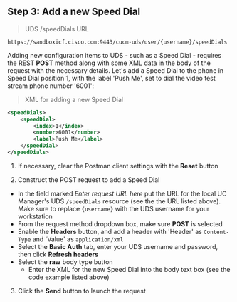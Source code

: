 ## Step 3: Add a new Speed Dial

> UDS /speedDials URL

```shell
https://sandboxicf.cisco.com:9443/cucm-uds/user/{username}/speedDials
```

Adding new configuration items to UDS - such as a Speed Dial - requires the REST **POST** method along with  some XML data in the body of the request with the necessary details.  Let's add a Speed Dial to the phone in Speed Dial position 1, with the label 'Push Me', set to dial the video test stream phone number '6001':

> XML for adding a new Speed Dial

```xml
<speedDials>
    <speedDial>
        <index>1</index>
        <number>6001</number>
        <label>Push Me</label>
    </speedDial>
</speedDials>
```

1. If necessary, clear the Postman client settings with the **Reset** button

2. Construct the POST request to add a Speed Dial
  * In the field marked *Enter request URL here* put the URL for the local UC Manager's UDS `/speedDials` resource (see the the URL listed above).  Make sure to replace `{username}` with the UDS username for your workstation
  * From the request method dropdown box, make sure **POST** is selected
  * Enable the **Headers** button, and add a header with 'Header' as `Content-Type` and 'Value' as `application/xml`
  * Select the **Basic Auth** tab, enter your UDS username and password, then click **Refresh headers**
  * Select the **raw** body type button
	* Enter the XML for the new Speed Dial into the body text box (see the code example listed above)

3. Click the **Send** button to launch the request
